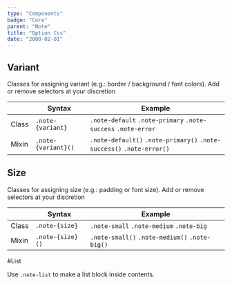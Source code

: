 ```yaml
---
type: "Components"
badge: "Core"
parent: "Note"
title: "Option Css"
date: "2000-02-01"
---
```


## Variant

Classes for assigning variant (e.g.: border / background / font colors). Add or remove selectors at your discretion

<div class="table-scroll">

|                         | Syntax                                    | Example                       |
| ----------------------- | ----------------------------------------- | ----------------------------- |
| Class                   | `.note-{variant}`                        | `.note-default` `.note-primary` `.note-success` `.note-error` |
| Mixin                   | `.note-{variant}()`                      | `.note-default()` `.note-primary()`  `.note-success()` `.note-error()`   |

</div>

<demo>
  <demovanilla src="vanilla/components/note/variant">
  </demovanilla>
</demo>

## Size

Classes for assigning size (e.g.: padding or font size). Add or remove selectors at your discretion

<div class="table-scroll">

|                         | Syntax                                    | Example                       |
| ----------------------- | ----------------------------------------- | ----------------------------- |
| Class                   | `.note-{size}`                           | `.note-small` `.note-medium` `.note-big`|
| Mixin                   | `.note-{size}()`                         | `.note-small()` `.note-medium()`  `.note-big()`   |

</div>

<demo>
  <demovanilla src="vanilla/components/note/size">
  </demovanilla>
</demo>

#List

Use `.note-list` to make a list block inside contents.

<script type="text/plain" class="language-markup">
  <div class="note note-default">
    <div class="note-list">
      <!-- content -->
    </div>
  </div>
</script>

<demo>
  <demovanilla src="vanilla/components/note/block">
  </demovanilla>
</demo>

